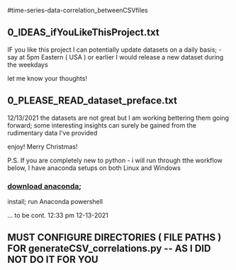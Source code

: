 #time-series-data-correlation_betweenCSVfiles

## 0_IDEAS_ifYouLikeThisProject.txt
IF you like this project I can potentially update datasets on a daily basis; 
-say at 5pm Eastern ( USA ) or earlier I would release a new dataset during the weekdays

let me know your thoughts!






## 0_PLEASE_READ_dataset_preface.txt
12/13/2021
the datasets are not great but I am working bettering them going forward; 
some interesting insights can surely be gained from the rudimentary data I've provided

enjoy! Merry Christmas!


P.S. If you are completely new to python - i will run through tthe workflow below, I have anaconda setups on both Linux and Windows
### [download anaconda](https://www.anaconda.com/ "anaconda"); 
install; 
run Anaconda powershell



 ... to be cont.
12:33 pm 12-13-2021




## MUST CONFIGURE DIRECTORIES ( FILE PATHS ) FOR generateCSV_correlations.py -- AS I DID NOT DO IT FOR YOU


